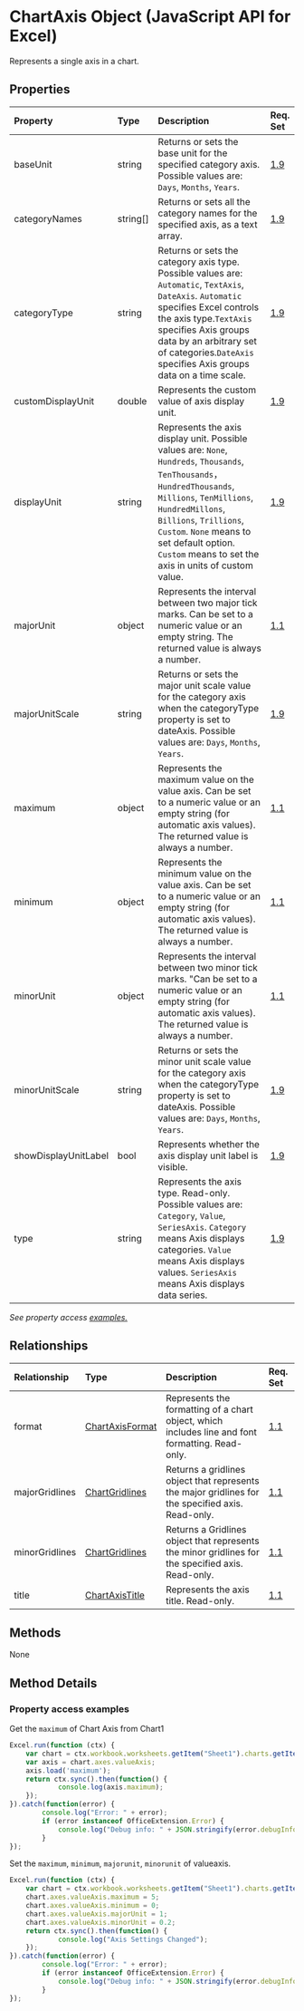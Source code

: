 # ChartAxis Object (JavaScript API for Excel)

Represents a single axis in a chart.

## Properties

| Property	   | Type	|Description| Req. Set|
|:---------------|:--------|:----------|:----|
|baseUnit|string|Returns or sets the base unit for the specified category axis. Possible values are: `Days`, `Months`, `Years`.|[1.9](../requirement-sets/excel-api-requirement-sets.md)|
|categoryNames|string[]|Returns or sets all the category names for the specified axis, as a text array.|[1.9](../requirement-sets/excel-api-requirement-sets.md)|
|categoryType|string|Returns or sets the category axis type. Possible values are: `Automatic`,  `TextAxis`,  `DateAxis`. `Automatic` specifies Excel controls the axis type.`TextAxis` specifies Axis groups data by an arbitrary set of categories.`DateAxis` specifies Axis groups data on a time scale.|[1.9](../requirement-sets/excel-api-requirement-sets.md)|
|customDisplayUnit|double|Represents the custom value of axis display unit.|[1.9](../requirement-sets/excel-api-requirement-sets.md)|
|displayUnit|string|Represents the axis display unit. Possible values are: `None`, `Hundreds`, `Thousands`, `TenThousands`，`HundredThousands`, `Millions`, `TenMillions`, `HundredMillons`, `Billions`, `Trillions`, `Custom`. `None` means to set default option. `Custom` means to set the axis in units of custom value.|[1.9](../requirement-sets/excel-api-requirement-sets.md)|
|majorUnit|object|Represents the interval between two major tick marks. Can be set to a numeric value or an empty string.  The returned value is always a number.|[1.1](../requirement-sets/excel-api-requirement-sets.md)|
|majorUnitScale|string|Returns or sets the major unit scale value for the category axis when the categoryType property is set to dateAxis. Possible values are: `Days`, `Months`, `Years`.|[1.9](../requirement-sets/excel-api-requirement-sets.md)|
|maximum|object|Represents the maximum value on the value axis.  Can be set to a numeric value or an empty string (for automatic axis values).  The returned value is always a number.|[1.1](../requirement-sets/excel-api-requirement-sets.md)|
|minimum|object|Represents the minimum value on the value axis. Can be set to a numeric value or an empty string (for automatic axis values).  The returned value is always a number.|[1.1](../requirement-sets/excel-api-requirement-sets.md)|
|minorUnit|object|Represents the interval between two minor tick marks. "Can be set to a numeric value or an empty string (for automatic axis values). The returned value is always a number.|[1.1](../requirement-sets/excel-api-requirement-sets.md)|
|minorUnitScale|string|Returns or sets the minor unit scale value for the category axis when the categoryType property is set to dateAxis. Possible values are: `Days`, `Months`, `Years`.|[1.9](../requirement-sets/excel-api-requirement-sets.md)|
|showDisplayUnitLabel|bool|Represents whether the axis display unit label is visible.|[1.9](../requirement-sets/excel-api-requirement-sets.md)|
|type|string|Represents the axis type. Read-only. Possible values are: `Category`, `Value`, `SeriesAxis`. `Category` means Axis displays categories. `Value` means Axis displays values. `SeriesAxis` means Axis displays data series.|[1.9](../requirement-sets/excel-api-requirement-sets.md)|

_See property access [examples.](#property-access-examples)_

## Relationships
| Relationship | Type	|Description| Req. Set|
|:---------------|:--------|:----------|:----|
|format|[ChartAxisFormat](chartaxisformat.md)|Represents the formatting of a chart object, which includes line and font formatting. Read-only.|[1.1](../requirement-sets/excel-api-requirement-sets.md)|
|majorGridlines|[ChartGridlines](chartgridlines.md)|Returns a gridlines object that represents the major gridlines for the specified axis. Read-only.|[1.1](../requirement-sets/excel-api-requirement-sets.md)|
|minorGridlines|[ChartGridlines](chartgridlines.md)|Returns a Gridlines object that represents the minor gridlines for the specified axis. Read-only.|[1.1](../requirement-sets/excel-api-requirement-sets.md)|
|title|[ChartAxisTitle](chartaxistitle.md)|Represents the axis title. Read-only.|[1.1](../requirement-sets/excel-api-requirement-sets.md)|

## Methods
None


## Method Details

### Property access examples
Get the `maximum` of Chart Axis from Chart1

```js
Excel.run(function (ctx) { 
	var chart = ctx.workbook.worksheets.getItem("Sheet1").charts.getItem("Chart1");	
	var axis = chart.axes.valueAxis;
	axis.load('maximum');
	return ctx.sync().then(function() {
			console.log(axis.maximum);
	});
}).catch(function(error) {
		console.log("Error: " + error);
		if (error instanceof OfficeExtension.Error) {
			console.log("Debug info: " + JSON.stringify(error.debugInfo));
		}
});
```

Set the  `maximum`,  `minimum`,  `majorunit`, `minorunit` of valueaxis. 

```js
Excel.run(function (ctx) { 
	var chart = ctx.workbook.worksheets.getItem("Sheet1").charts.getItem("Chart1");	
	chart.axes.valueAxis.maximum = 5;
	chart.axes.valueAxis.minimum = 0;
	chart.axes.valueAxis.majorUnit = 1;
	chart.axes.valueAxis.minorUnit = 0.2;
	return ctx.sync().then(function() {
			console.log("Axis Settings Changed");
	});
}).catch(function(error) {
		console.log("Error: " + error);
		if (error instanceof OfficeExtension.Error) {
			console.log("Debug info: " + JSON.stringify(error.debugInfo));
		}
});
```
